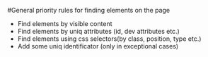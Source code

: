 #General priority rules for finding elements on the page
  -  Find elements by visible content
  -  Find elements by uniq attributes (id, dev attributes etc.)
  -  Find elements using css selectors(by class, position, type etc.)
  -  Add some uniq identificator (only in exceptional cases)
